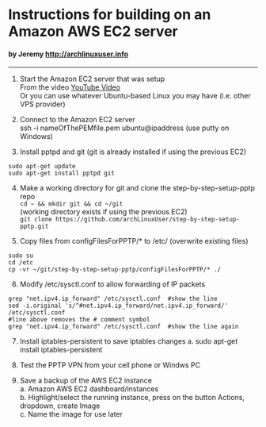 # Instructions for building on an Amazon AWS EC2 server  
####    by Jeremy   http://archlinuxuser.info  
-------------------  
  
1. Start the Amazon EC2 server that was setup  
From the video [YouTube Video](https://www.youtube.com/watch?v=1hYPnUI9--c)  
Or you can use whatever Ubuntu-based Linux you may have (i.e. other VPS provider)  
 
2. Connect to the Amazon EC2 server  
ssh -i nameOfThePEMfile.pem ubuntu@ipaddress  (use putty on Windows)  

3. Install pptpd and git (git is already installed if using the previous EC2)
```
sudo apt-get update  
sudo apt-get install pptpd git
```

4. Make a working directory for git and clone the step-by-step-setup-pptp repo  
`cd ~ && mkdir git && cd ~/git`  
(working directory exists if using the previous EC2)  
`git clone https://github.com/archLinuxUser/step-by-step-setup-pptp.git`  

5. Copy files from configFilesForPPTP/*  to  /etc/  (overwrite existing files)  
```
sudo su  
cd /etc  
cp -vr ~/git/step-by-step-setup-pptp/configFilesForPPTP/* ./  
```

6. Modify /etc/sysctl.conf to allow forwarding of IP packets
```
grep "net.ipv4.ip_forward" /etc/sysctl.conf  #show the line  
sed -i.original 's/^#net.ipv4.ip_forward/net.ipv4.ip_forward/' /etc/sysctl.conf  
#line above removes the # comment symbol  
grep "net.ipv4.ip_forward" /etc/sysctl.conf  #show the line again
```  
7. Install iptables-persistent to save iptables changes
a. sudo apt-get install iptables-persistent

8. Test the PPTP VPN from your cell phone or Windws PC

9. Save a backup of the AWS EC2 instance  
a. Amazon AWS EC2 dashboard/instances  
b. Highlight/select the running instance, press on the button Actions, dropdown, create Image  
c. Name the image for use later
